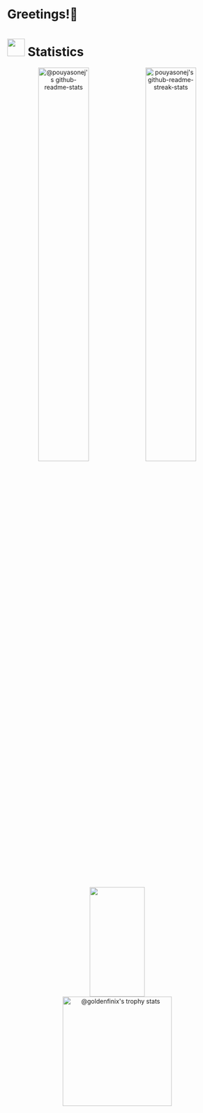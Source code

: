 # Greetings!:wave:

# <img src="https://media.giphy.com/media/iY8CRBdQXODJSCERIr/giphy.gif" width="40"> Statistics

<p align="center">
  <img src="https://github-readme-stats-one-bice.vercel.app/api?username=pouyasonej&theme=synthwave&show_icons=true&count_private=true&hide_border=true&role=OWNER,ORGANIZATION_MEMBER,COLLABORATOR"  width="48%" alt="@pouyasonej's github-readme-stats"/>
  <img src="https://github-readme-streak-stats.herokuapp.com?user=pouyasonej&theme=tokyonight&hide_border=true&date_format=M%20j%5B%2C%20Y%5D"  width="48%" alt="pouyasonej's github-readme-streak-stats"/>


  <img width='50%' height="250" src="https://github-readme-stats.vercel.app/api/top-langs/?username=pouyasonej&layout=donut&hide_border=true&theme=tokyonight" />
  <img src="https://github-profile-trophy.vercel.app/?username=pouyasonej&theme=tokyonight&no-frame=true&column=3&row=2" height="250" alt="@goldenfinix's trophy stats"/>
</p>

